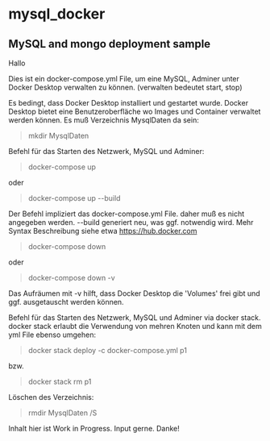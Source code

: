 # mysql_docker
## MySQL and mongo deployment sample
 
Hallo

Dies ist ein docker-compose.yml File, um eine MySQL, Adminer unter Docker Desktop verwalten zu können. (verwalten bedeutet start, stop)

Es bedingt, dass Docker Desktop installiert und gestartet wurde.  Docker Desktop bietet eine Benutzeroberfläche wo Images und Container verwaltet werden können.
Es muß Verzeichnis MysqlDaten da sein:

> mkdir MysqlDaten
> 

Befehl für das Starten des Netzwerk, MySQL und Adminer:

> docker-compose up
> 

oder

> docker-compose up --build
> 


Der Befehl impliziert das docker-compose.yml File. daher muß  es nicht angegeben werden. 
--build generiert neu, was ggf. notwendig wird. Mehr Syntax Beschreibung siehe etwa https://hub.docker.com

> docker-compose down
> 

oder

> docker-compose down -v 
> 


Das Aufräumen mit -v hilft, dass Docker Desktop die 'Volumes' frei gibt und ggf. ausgetauscht werden können.

Befehl für das Starten des Netzwerk, MySQL und Adminer via docker stack. 
docker stack erlaubt die Verwendung von mehren Knoten und kann mit dem yml File ebenso umgehen:

> docker stack deploy -c docker-compose.yml p1
> 

bzw.

> docker stack rm p1 
> 

Löschen des Verzeichnis:

> rmdir MysqlDaten /S
 
Inhalt hier ist Work in Progress. Input gerne. Danke!

